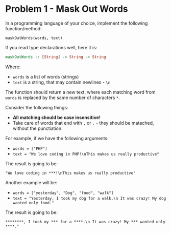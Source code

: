 # Problem 1 - Mask Out Words

In a programming language of your choice, implement the following function/method:

```
maskOutWords(words, text)
```

If you read type declarations well, here it is:

```haskell
maskOutWords :: [String] -> String -> String
```

Where:

* `words` is a list of words (strings)
* `text` is a string, that may contain newlines - `\n`


The function should return a new text, where each matching word from `words` is replaced by the same number of characters `*`.

Consider the following things:

* **All matching should be case insensitive!**
* Take care of words that end with `,` or `.` - they should be matached, without the punctiation.

For example, if we have the following arguments:

* `words = ["PHP"]`
* `text = "We love coding in PHP!\nThis makes us really productive"`

The result is going to be:

```
"We love coding in ***!\nThis makes us really productive"
```

Another example will be:

* `words = ["yesterday", "Dog", "food", "walk"]`
* `text = "Yesterday, I took my dog for a walk.\n It was crazy! My dog wanted only food."`

The result is going to be:

```
********, I took my *** for a ****.\n It was crazy! My *** wanted only ****."
```
